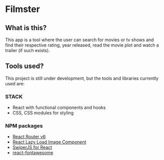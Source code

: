 # Filmster

## What is this?

This app is a tool where the user can search for movies or tv shows and find their respective rating, year released, read the movie plot and watch a trailer (if such exists).

## Tools used?

This project is still under development, but the tools and libraries currently used are:

### STACK

- React with functional components and hooks
- CSS, CSS modules for styling

### NPM packages

- [React Router v6](https://reactrouter.com/docs/en/v6/getting-started/overview)
- [React Lazy Load Image Component](https://www.npmjs.com/package/react-lazy-load-image-component)
- [SwiperJS for React](https://swiperjs.com/)
- [react-fontawesome](https://www.npmjs.com/package/@fortawesome/react-fontawesome)
